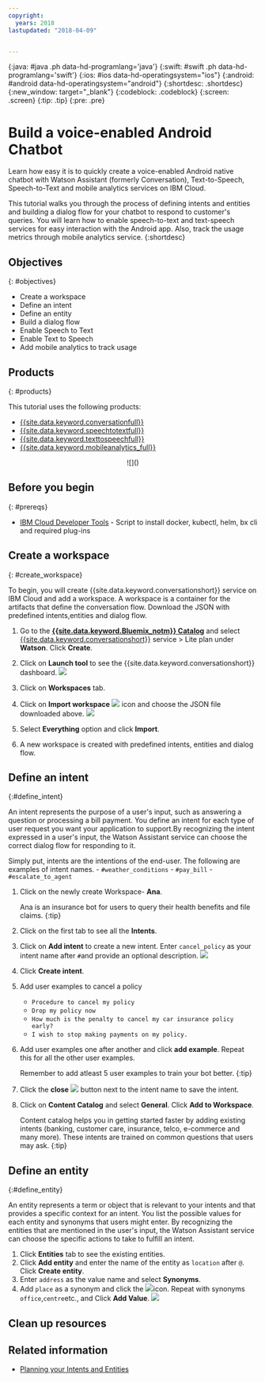 ```yaml
---
copyright:
  years: 2018
lastupdated: "2018-04-09"


---
```


{:java: #java .ph data-hd-programlang='java'}
{:swift: #swift .ph data-hd-programlang='swift'}
{:ios: #ios data-hd-operatingsystem="ios"}
{:android: #android data-hd-operatingsystem="android"}
{:shortdesc: .shortdesc}
{:new_window: target="_blank"}
{:codeblock: .codeblock}
{:screen: .screen}
{:tip: .tip}
{:pre: .pre}

# Build a voice-enabled Android Chatbot

Learn how easy it is to quickly create a voice-enabled Android native chatbot with Watson Assistant (formerly Conversation), Text-to-Speech, Speech-to-Text and mobile analytics services on IBM Cloud.

This tutorial walks you through the process of defining intents and entities and building a dialog flow for your chatbot to respond to customer's queries. You will learn how to enable speech-to-text and text-speech services for easy interaction with the Android app. Also, track the usage metrics through mobile analytics service.
{:shortdesc}

## Objectives

{: #objectives}

- Create a workspace
- Define an intent
- Define an entity
- Build a dialog flow
- Enable Speech to Text
- Enable Text to Speech
- Add mobile analytics to track usage

## Products

{: #products}

This tutorial uses the following products:

- [{{site.data.keyword.conversationfull}}](https://console.bluemix.net/catalog/services/ServiceName)
- [{{site.data.keyword.speechtotextfull}}](https://console.bluemix.net/catalog/services/speech-to-text)
- [{{site.data.keyword.texttospeechfull}}](https://console.bluemix.net/catalog/services/text-to-speech)
- [{{site.data.keyword.mobileanalytics_full}}](https://console.bluemix.net/catalog/services/mobile-analytics)

<p style="text-align: center;">
![]()
</p>

## Before you begin

{: #prereqs}

- [IBM Cloud Developer Tools](https://github.com/IBM-Cloud/ibm-cloud-developer-tools) - Script to install docker, kubectl, helm, bx cli and required plug-ins

## Create a workspace

{: #create_workspace}

To begin, you will create {{site.data.keyword.conversationshort}} service on IBM Cloud and add a workspace. A workspace is a container for the artifacts that define the conversation flow. Download the JSON with predefined intents,entities and dialog flow.

1. Go to the [**{{site.data.keyword.Bluemix_notm}} Catalog**](https://console.bluemix.net/catalog/) and select [{{site.data.keyword.conversationshort}}](https://console.bluemix.net/catalog/services/watson-assistant-formerly-conversation) service > Lite plan under **Watson**. Click **Create**.
2. Click on **Launch tool** to see the {{site.data.keyword.conversationshort}} dashboard.
   ![](images/solution28-watson-chatbot-android/watson_assistant_launch_tool.png)

3. Click on **Workspaces** tab.
4. Click on **Import workspace** ![](images/solution28-watson-chatbot-android/import_icon.png) icon and choose the JSON file downloaded above. 
   ![](images/solution28-watson-chatbot-android/import_workspace.png)

5. Select **Everything** option and click **Import**.
6. A new workspace is created with predefined intents, entities and dialog flow.

## Define an intent

{:#define_intent}

An intent represents the purpose of a user's input, such as answering a question or processing a bill payment. You define an intent for each type of user request you want your application to support.By recognizing the intent expressed in a user's input, the Watson Assistant service can choose the correct dialog flow for responding to it. 

Simply put, intents are the intentions of the end-user. The following are examples of intent names.
    - `#weather_conditions`
    - `#pay_bill`
    - `#escalate_to_agent`
1. Click on the newly create Workspace- **Ana**.
  
   Ana is an insurance bot for users to query their health benefits and file claims.
   {:tip}
2. Click on the first tab to see all the **Intents**. 
3. Click on **Add intent** to create a new intent. Enter `cancel_policy` as your intent name after `#`and provide an optional description.
   ![](images/solution28-watson-chatbot-android/add_intent.png)

4. Click **Create intent**.
5. Add user examples to cancel a policy

   - `Procedure to cancel my policy`
   - `Drop my policy now`
   - `How much is the penalty to cancel my car insurance policy early?`
   - `I wish to stop making payments on my policy.`

6. Add user examples one after another and click **add example**. Repeat this for all the other user examples.

   Remember to add atleast 5 user examples to train your bot better.
   {:tip}

7. Click the **close** ![](images/solution28-watson-chatbot-android/close_icon.png) button next to the intent name to save the intent.
8. Click on **Content Catalog** and select **General**. Click **Add to Workspace**.

   Content catalog helps you in getting started faster by adding existing intents (banking, customer care, insurance, telco, e-commerce and many more). These intents are trained on common questions that users may ask.
   {:tip}

## Define an entity

{:#define_entity}

An entity represents a term or object that is relevant to your intents and that provides a specific context for an intent. You list the possible values for each entity and synonyms that users might enter. By recognizing the entities that are mentioned in the user's input, the Watson Assistant service can choose the specific actions to take to fulfill an intent.

1. Click **Entities** tab to see the existing entities.
2. Click **Add entity** and enter the name of the entity as `location` after `@`. Click **Create entity**.
3. Enter `address` as the value name and select **Synonyms**. 
4. Add `place` as a synonym and click the ![](images/solution28-watson-chatbot-android/plus_icon.png)icon. Repeat with synonyms `office`,`centre`etc., and Click **Add Value**.
   ![](images/solution28-watson-chatbot-android/add_entity.png)


## Clean up resources



## Related information

- [Planning your Intents and Entities](https://console.bluemix.net/docs/services/conversation/intents-entities.html#planning-your-entities)